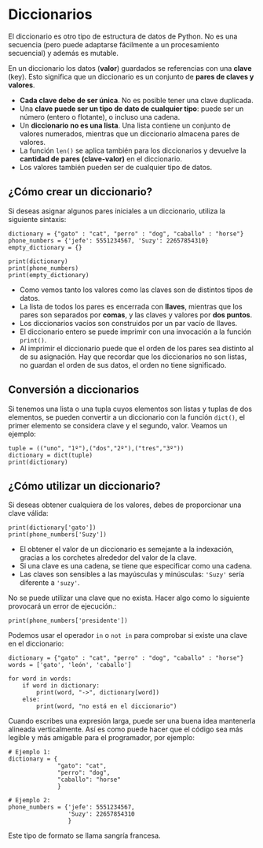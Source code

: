 # Diccionarios

El diccionario es otro tipo de estructura de datos de Python. No es una secuencia (pero puede adaptarse fácilmente a un procesamiento secuencial) y además es mutable.

En un diccionario los datos (**valor**) guardados se referencias con una **clave** (key). Esto significa que un diccionario es un conjunto de **pares de claves y valores**. 

* **Cada clave debe de ser única**. No es posible tener una clave duplicada.
* Una **clave puede ser un tipo de dato de cualquier tipo**: puede ser un número (entero o flotante), o incluso una cadena.
* Un **diccionario no es una lista**. Una lista contiene un conjunto de valores numerados, mientras que un diccionario almacena pares de valores.
* La función `len()` se aplica también para los diccionarios y devuelve la **cantidad de pares (clave-valor)** en el diccionario.
* Los valores también pueden ser de cualquier tipo de datos.

## ¿Cómo crear un diccionario?

Si deseas asignar algunos pares iniciales a un diccionario, utiliza la siguiente sintaxis:
```
dictionary = {"gato" : "cat", "perro" : "dog", "caballo" : "horse"}
phone_numbers = {'jefe': 5551234567, 'Suzy': 22657854310}
empty_dictionary = {}

print(dictionary)
print(phone_numbers)
print(empty_dictionary)
```
* Como vemos tanto los valores como las claves son de distintos tipos de datos.
* La lista de todos los pares es encerrada con **llaves**, mientras que los pares son separados por **comas**, y las claves y valores por **dos puntos**.
* Los diccionarios vacíos son construidos por un par vacío de llaves.
* El diccionario entero se puede imprimir con una invocación a la función `print()`. 
* Al imprimir el diccionario puede que el orden de los pares sea distinto al de su asignación. Hay que recordar que los diccionarios no son listas, no guardan el orden de sus datos, el orden no tiene significado.

## Conversión a diccionarios

Si tenemos una lista o una tupla cuyos elementos son listas y tuplas de dos elementos, se pueden convertir a un diccionario con la función `dict()`, el primer elemento se considera clave y el segundo, valor. Veamos un ejemplo:

```
tuple = (("uno", "1º"),("dos","2º"),("tres","3º"))
dictionary = dict(tuple)
print(dictionary)
```

## ¿Cómo utilizar un diccionario?

Si deseas obtener cualquiera de los valores, debes de proporcionar una clave válida:
```
print(dictionary['gato'])
print(phone_numbers['Suzy'])
```

* El obtener el valor de un diccionario es semejante a la indexación, gracias a los corchetes alrededor del valor de la clave.
* Si una clave es una cadena, se tiene que especificar como una cadena.
* Las claves son sensibles a las mayúsculas y minúsculas: `'Suzy'` sería diferente a `'suzy'`.

No se puede utilizar una clave que no exista. Hacer algo como lo siguiente provocará un error de ejecución.:
```
print(phone_numbers['presidente'])
```

Podemos usar el operador `in` o `not in` para comprobar si existe una clave en el diccionario:

```
dictionary = {"gato" : "cat", "perro" : "dog", "caballo" : "horse"}
words = ['gato', 'león', 'caballo']

for word in words:
    if word in dictionary:
        print(word, "->", dictionary[word])
    else:
        print(word, "no está en el diccionario")
```


Cuando escribes una expresión larga, puede ser una buena idea mantenerla alineada verticalmente. Así es como puede hacer que el código sea más legible y más amigable para el programador, por ejemplo:
```
# Ejemplo 1:
dictionary = {
              "gato": "cat",
              "perro": "dog",
              "caballo": "horse"
              }

# Ejemplo 2:
phone_numbers = {'jefe': 5551234567,
                 'Suzy': 22657854310
                 }
```

Este tipo de formato se llama sangría francesa.

